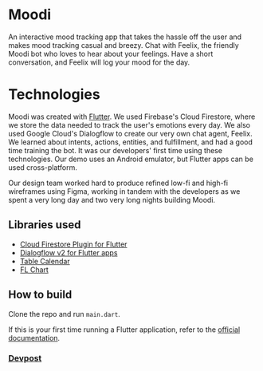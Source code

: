 # Moodi
An interactive mood tracking app that takes the hassle off the user and makes mood tracking casual and breezy. Chat with Feelix, the friendly Moodi bot who loves to hear about your feelings. Have a short conversation, and Feelix will log your mood for the day.

# Technologies
Moodi was created with [Flutter](https://flutter.dev/). We used Firebase's Cloud Firestore, where we store the data needed to track the user's emotions every day. We also used Google Cloud's Dialogflow to create our very own chat agent, Feelix. We learned about intents, actions, entities, and fulfillment, and had a good time training the bot. It was our developers' first time using these technologies. Our demo uses an Android emulator, but Flutter apps can be used cross-platform.

Our design team worked hard to produce refined low-fi and high-fi wireframes using Figma, working in tandem with the developers as we spent a very long day and two very long nights building Moodi.

## Libraries used
- [Cloud Firestore Plugin for Flutter](https://pub.dev/packages/cloud_firestore)
- [Dialogflow v2 for Flutter apps](https://pub.dev/packages/flutter_dialogflow)
- [Table Calendar](https://pub.dev/packages/table_calendar)
- [FL Chart](https://pub.dev/packages/fl_chart)


## How to build
Clone the repo and run `main.dart`. 

If this is your first time running a Flutter application, refer to the [official documentation](https://flutter.dev/docs/get-started/test-drive).

### [Devpost](https://devpost.com/software/htn2020-hcn1z7)
